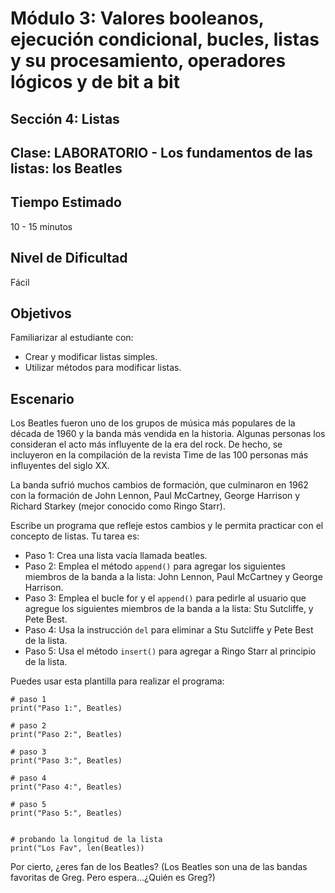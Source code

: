 # Módulo 3: Valores booleanos, ejecución condicional, bucles, listas y su procesamiento, operadores lógicos y de bit a bit
## Sección 4: Listas
## Clase: LABORATORIO - Los fundamentos de las listas: los Beatles

## Tiempo Estimado

10 - 15 minutos

## Nivel de Dificultad

Fácil

## Objetivos

Familiarizar al estudiante con:

* Crear y modificar listas simples.
* Utilizar métodos para modificar listas.

## Escenario

Los Beatles fueron uno de los grupos de música más populares de la década de 1960 y la banda más vendida en la historia. Algunas personas los consideran el acto más influyente de la era del rock. De hecho, se incluyeron en la compilación de la revista Time de las 100 personas más influyentes del siglo XX.

La banda sufrió muchos cambios de formación, que culminaron en 1962 con la formación de John Lennon, Paul McCartney, George Harrison y Richard Starkey (mejor conocido como Ringo Starr).

Escribe un programa que refleje estos cambios y le permita practicar con el concepto de listas. Tu tarea es:

* Paso 1: Crea una lista vacía llamada beatles.
* Paso 2: Emplea el método `append()` para agregar los siguientes miembros de la banda a la lista: John Lennon, Paul McCartney y George Harrison.
* Paso 3: Emplea el bucle for y el `append()` para pedirle al usuario que agregue los siguientes miembros de la banda a la lista: Stu Sutcliffe, y Pete Best.
* Paso 4: Usa la instrucción `del` para eliminar a Stu Sutcliffe y Pete Best de la lista.
* Paso 5: Usa el método `insert()` para agregar a Ringo Starr al principio de la lista.

Puedes usar esta plantilla para realizar el programa:

```
# paso 1
print("Paso 1:", Beatles)

# paso 2
print("Paso 2:", Beatles)

# paso 3
print("Paso 3:", Beatles)

# paso 4
print("Paso 4:", Beatles)

# paso 5
print("Paso 5:", Beatles)


# probando la longitud de la lista
print("Los Fav", len(Beatles))
```

Por cierto, ¿eres fan de los Beatles? (Los Beatles son una de las bandas favoritas de Greg. Pero espera...¿Quién es Greg?)